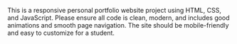 <!-- Use this file to provide workspace-specific custom instructions to Copilot. For more details, visit https://code.visualstudio.com/docs/copilot/copilot-customization#_use-a-githubcopilotinstructionsmd-file -->

This is a responsive personal portfolio website project using HTML, CSS, and JavaScript. Please ensure all code is clean, modern, and includes good animations and smooth page navigation. The site should be mobile-friendly and easy to customize for a student.
